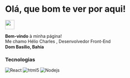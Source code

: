 <h1> Olá, que bom te ver por aqui! </h1>
<img src="https://emojis.slackmojis.com/emojis/images/1531849430/4246/blob-sunglasses.gif?1531849430" width="30"/>

<p><b>Bem-vindo</b> à minha página! </br> Me chamo Hélio Charles , Desenvolvedor Front-End</br/>
<b>Dom Basílio, Bahia </b><img src="https://imagepng.org/wp-content/uploads/2017/06/bandeira-da-bahia-estado.png" width="15"/></p>

<h3>Tecnologias</h3>
<div>
<img alt="React" src="https://img.shields.io/badge/-React-45b8d8?style=flat-square&logo=react&logoColor=white" />
<img alt="html5" src="https://img.shields.io/badge/-HTML5-E34F26?style=flat-square&logo=html5&logoColor=white" />
<img alt="Nodejs" src="https://img.shields.io/badge/-Nodejs-43853d?style=flat-square&logo=Node.js&logoColor=white" />
</div>
